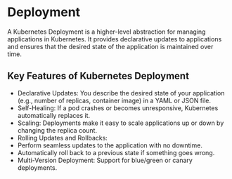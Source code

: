 # Deployment 

A Kubernetes Deployment is a higher-level abstraction for managing applications in Kubernetes. It provides declarative updates to applications and ensures that the desired state of the application is maintained over time.


## Key Features of Kubernetes Deployment
- Declarative Updates: You describe the desired state of your application (e.g., number of replicas, container image) in a YAML or JSON file.
- Self-Healing: If a pod crashes or becomes unresponsive, Kubernetes automatically replaces it.
- Scaling: Deployments make it easy to scale applications up or down by changing the replica count.
- Rolling Updates and Rollbacks:
- Perform seamless updates to the application with no downtime.
- Automatically roll back to a previous state if something goes wrong.
- Multi-Version Deployment: Support for blue/green or canary deployments.


